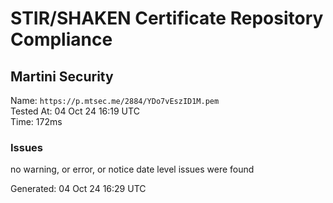 # STIR/SHAKEN Certificate Repository Compliance

## Martini Security

Name: `https://p.mtsec.me/2884/YDo7vEszID1M.pem`\
Tested At: 04 Oct 24 16:19 UTC\
Time: 172ms

### Issues

no warning, or error, or notice date level issues were found

Generated: 04 Oct 24 16:29 UTC